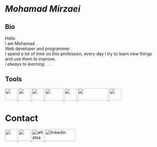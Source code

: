 
# *Mohamad Mirzaei*



## Bio

Hello \
I am Mohamad . \
Web developer and programmer . \
I spend a lot of time on this profession, every day I try to learn new things and use them to improve. \
*i always to learning . . .*



 
 

 
## Tools
<a href="https://www.javascript.com">
    <img src="https://upload.wikimedia.org/wikipedia/commons/thumb/9/99/Unofficial_JavaScript_logo_2.svg/2048px-Unofficial_JavaScript_logo_2.svg.png" with="40" height="40"/>
</a>
<a href="https://www.typescriptlang.org/">
    <img src="https://iconape.com/wp-content/png_logo_vector/typescript.png" with="40" height="40"/>
</a>
<a href="https://www.nodejs.org/">
    <img src="https://upload.wikimedia.org/wikipedia/commons/thumb/d/d9/Node.js_logo.svg/130px-Node.js_logo.svg.png" with="40" height="40"/>
</a>
<a href="https://www.expressjs.com">
    <img src="https://upload.wikimedia.org/wikipedia/commons/thumb/6/64/Expressjs.png/130px-Expressjs.png" width="60" height="40"/>
</a>
<a href="https://www.mysql.com">
    <img src="https://upload.wikimedia.org/wikipedia/en/thumb/d/dd/MySQL_logo.svg/100px-MySQL_logo.svg.png" width="40" height="40"/>
</a>
<a href="https://www.mongodb.com">
    <img src="https://upload.wikimedia.org/wikipedia/commons/thumb/9/93/MongoDB_Logo.svg/250px-MongoDB_Logo.svg.png" width="100" height="40"/>
</a>
<a href="https://webpack.js.org/">
    <img src="https://raw.githubusercontent.com/webpack/media/master/logo/icon-square-big.png" with="40" height="40"/>
</a>

# Contact
<a href="mailto:mohamadmirzaei.ir@gmail.com">
      <img src="https://mailmeteor.com/logos/assets/PNG/Gmail_Logo_256px.png" width="40" height="40"/>
</a>
<a href="https://t.me/MohamadMirzaeiDev">
      <img src="https://seeklogo.com/images/T/telegram-logo-AD3D08A014-seeklogo.com.png" width="40" height="40"/>
</a>
<a href="https://wa.me/989010340236">
    <img src="https://logosarchive.com/wp-content/uploads/2021/07/Whatsapp-logo-icon-transparent.png" alt="whatsapp" height="40" width="40" />
</a>
<a href="https://www.linkedin.com/in/mohamad-mirzaei-dev/">
    <img src="https://upload.wikimedia.org/wikipedia/commons/thumb/0/01/LinkedIn_Logo.svg/200px-LinkedIn_Logo.svg.png" alt="linkedin" height="40" width="100" />
</a>
